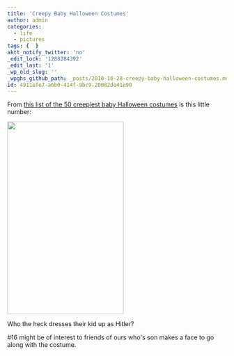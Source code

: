 ```yaml
---
title: 'Creepy Baby Halloween Costumes'
author: admin
categories:
  - life
  - pictures
tags: {  }
aktt_notify_twitter: 'no'
_edit_lock: '1288284392'
_edit_last: '1'
_wp_old_slug: ''
_wpghs_github_path: _posts/2010-10-28-creepy-baby-halloween-costumes.md
id: 4911efe7-a6b0-414f-9bc9-20082de41e90
---
```

<p>From <a href="http://www.bestweekever.tv/2010-10-14/the-50-creepiest-baby-halloween-costumes/">this list of the 50 creepiest baby Halloween costumes</a> is this little number:</p>
<p><img src="https://chrisenns.com/wp-content/uploads/2010/10/hitlerbaby.jpeg" alt="" title="hitlerbaby" width="267" height="443" class="aligncenter size-full wp-image-17827" /></p>
<p>Who the heck dresses their kid up as Hitler?</p>
<p>#16 might be of interest to friends of ours who's son makes a face to go along with the costume.</p>
